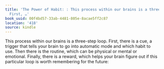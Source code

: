 ```yaml
---
title: 'The Power of Habit: : This process within our brains is a three-step loop.
  First, …'
book_uuid: 00f4bd57-33ab-4481-805e-8acae5ff2c87
location: '418'
source: kindle
---
```


This process within our brains is a three-step loop. First, there is a cue, a trigger that tells your brain to go into automatic mode and which habit to use. Then there is the routine, which can be physical or mental or emotional. Finally, there is a reward, which helps your brain figure out if this particular loop is worth remembering for the future: